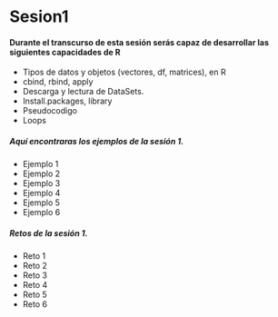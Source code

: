 # Sesion1

#### Durante el transcurso de esta sesión serás capaz de desarrollar las siguientes capacidades de R 

- Tipos de datos y objetos (vectores, df, matrices), en R
- cbind, rbind, apply
- Descarga y lectura de DataSets.
- Install.packages, library
- Pseudocodigo
- Loops

##### Aquí encontraras los ejemplos de la sesión 1.
- Ejemplo 1
- Ejemplo 2
- Ejemplo 3
- Ejemplo 4
- Ejemplo 5
- Ejemplo 6

##### Retos de la sesión 1.
- Reto 1
- Reto 2
- Reto 3
- Reto 4
- Reto 5
- Reto 6

